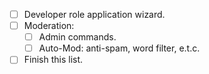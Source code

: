 - [ ] Developer role application wizard.
- [ ] Moderation:
  - [ ] Admin commands.
  - [ ] Auto-Mod: anti-spam, word filter, e.t.c.
- [ ] Finish this list.
